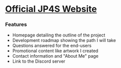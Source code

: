 # [Official JP4S Website](https://occultastic.github.io/JP4S-Web/index.html)

### Features
- Homepage detailing the outline of the project
- Development roadmap showing the path I will take
- Questions answered for the end-users
- Promotional content like artwork I created
- Contact information and "About Me" page
- Link to the Discord server
